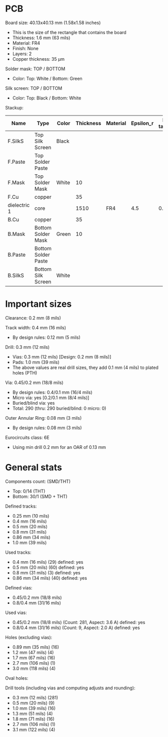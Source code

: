 # PCB

Board size: 40.13x40.13 mm (1.58x1.58 inches)

- This is the size of the rectangle that contains the board
- Thickness: 1.6 mm (63 mils)
- Material: FR4
- Finish: None
- Layers: 2
- Copper thickness: 35 µm

Solder mask: TOP / BOTTOM

- Color: Top: White / Bottom: Green

Silk screen: TOP / BOTTOM

- Color: Top: Black / Bottom: White


Stackup:

| Name                 | Type                 | Color            | Thickness | Material        | Epsilon_r | Loss tangent |
|----------------------|----------------------|------------------|-----------|-----------------|-----------|--------------|
| F.SilkS              | Top Silk Screen      | Black            |           |                 |           |              |
| F.Paste              | Top Solder Paste     |                  |           |                 |           |              |
| F.Mask               | Top Solder Mask      | White            |        10 |                 |           |              |
| F.Cu                 | copper               |                  |        35 |                 |           |              |
| dielectric 1         | core                 |                  |      1510 | FR4             |       4.5 |        0.020 |
| B.Cu                 | copper               |                  |        35 |                 |           |              |
| B.Mask               | Bottom Solder Mask   | Green            |        10 |                 |           |              |
| B.Paste              | Bottom Solder Paste  |                  |           |                 |           |              |
| B.SilkS              | Bottom Silk Screen   | White            |           |                 |           |              |

# Important sizes

Clearance: 0.2 mm (8 mils)

Track width: 0.4 mm (16 mils)

- By design rules: 0.12 mm (5 mils)

Drill: 0.3 mm (12 mils)

- Vias: 0.3 mm (12 mils) [Design: 0.2 mm (8 mils)]
- Pads: 1.0 mm (39 mils)
- The above values are real drill sizes, they add 0.1 mm (4 mils) to plated holes (PTH)

Via: 0.45/0.2 mm (18/8 mils)

- By design rules: 0.4/0.1 mm (16/4 mils)
- Micro via: yes [0.2/0.1 mm (8/4 mils)]
- Buried/blind via: yes
- Total: 290 (thru: 290 buried/blind: 0 micro: 0)

Outer Annular Ring: 0.08 mm (3 mils)

- By design rules: 0.08 mm (3 mils)

Eurocircuits class: 6E
- Using min drill 0.2 mm for an OAR of 0.13 mm


# General stats

Components count: (SMD/THT)

- Top: 0/14 (THT)
- Bottom: 30/1 (SMD + THT)

Defined tracks:

- 0.25 mm (10 mils)
- 0.4 mm (16 mils)
- 0.5 mm (20 mils)
- 0.8 mm (31 mils)
- 0.86 mm (34 mils)
- 1.0 mm (39 mils)

Used tracks:

- 0.4 mm (16 mils) (29) defined: yes
- 0.5 mm (20 mils) (60) defined: yes
- 0.8 mm (31 mils) (3) defined: yes
- 0.86 mm (34 mils) (40) defined: yes

Defined vias:

- 0.45/0.2 mm (18/8 mils)
- 0.8/0.4 mm (31/16 mils)

Used vias:

- 0.45/0.2 mm (18/8 mils) (Count: 281, Aspect: 3.6 A) defined: yes
- 0.8/0.4 mm (31/16 mils) (Count: 9, Aspect: 2.0 A) defined: yes

Holes (excluding vias):

- 0.89 mm (35 mils) (16)
- 1.2 mm (47 mils) (4)
- 1.7 mm (67 mils) (16)
- 2.7 mm (106 mils) (1)
- 3.0 mm (118 mils) (4)

Oval holes:


Drill tools (including vias and computing adjusts and rounding):

- 0.3 mm (12 mils) (281)
- 0.5 mm (20 mils) (9)
- 1.0 mm (39 mils) (16)
- 1.3 mm (51 mils) (4)
- 1.8 mm (71 mils) (16)
- 2.7 mm (106 mils) (1)
- 3.1 mm (122 mils) (4)




